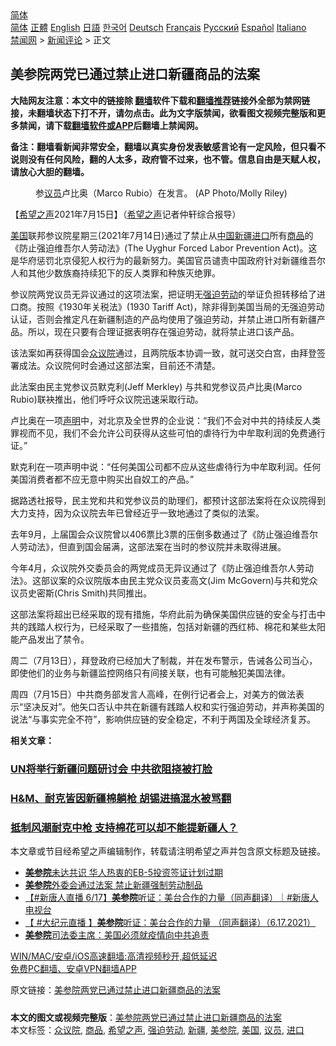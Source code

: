  <!-- 面包屑导航 --> <div class="breadcrumb"><!-- GTranslate: https://gtranslate.io/ -->  <div class="switcher notranslate">  <div class="selected">  <a href="#" onclick="return false;"> 简体</a>  </div>  <div class="option">  <a href="https://www.bannedbook.org" onclick="doGTranslate('zh-CN|zh-CN');jQuery('div.switcher div.selected a').html(jQuery(this).html());return false;" title="简体中文" class="nturl selected"> 简体</a>  <a href="https://www.bannedbook.org/zh-tw/" onclick="doGTranslate('zh-CN|zh-TW');jQuery('div.switcher div.selected a').html(jQuery(this).html());return false;" title="繁體中文" class="nturl"> 正體</a>  <a href="https://www.bannedbook.org/en/" onclick="doGTranslate('zh-CN|en');jQuery('div.switcher div.selected a').html(jQuery(this).html());return false;" title="English" class="nturl"> English</a>  <a href="https://www.bannedbook.org/ja/" onclick="doGTranslate('zh-CN|ja');jQuery('div.switcher div.selected a').html(jQuery(this).html());return false;" title="日本語" class="nturl"> 日語</a>  <a href="https://www.bannedbook.org/ko/" onclick="doGTranslate('zh-CN|ko');jQuery('div.switcher div.selected a').html(jQuery(this).html());return false;" title="한국어" class="nturl"> 한국어</a>  <a href="https://www.bannedbook.org/de/" onclick="doGTranslate('zh-CN|de');jQuery('div.switcher div.selected a').html(jQuery(this).html());return false;" title="Deutsch" class="nturl"> Deutsch</a>  <a href="https://www.bannedbook.org/fr/" onclick="doGTranslate('zh-CN|fr');jQuery('div.switcher div.selected a').html(jQuery(this).html());return false;" title="Français" class="nturl"> Français</a>  <a href="https://www.bannedbook.org/ru/" onclick="doGTranslate('zh-CN|ru');jQuery('div.switcher div.selected a').html(jQuery(this).html());return false;" title="Русский" class="nturl"> Русский</a>  <a href="https://www.bannedbook.org/es/" onclick="doGTranslate('zh-CN|es');jQuery('div.switcher div.selected a').html(jQuery(this).html());return false;" title="Español" class="nturl"> Español</a>  <a href="https://www.bannedbook.org/it/" onclick="doGTranslate('zh-CN|it');jQuery('div.switcher div.selected a').html(jQuery(this).html());return false;" title="Italiano" class="nturl"> Italiano</a>  </div>  </div>      <div class='breadcrumb-sub'><!-- Breadcrumb NavXT 6.3.0 --> <a href="https://www.bannedbook.org/" class="home">禁闻网</a> &gt; <a href="https://www.bannedbook.org/bnews/comments/" class="category">新闻评论</a> &gt; 正文</div></div><h2>美参院两党已通过禁止进口新疆商品的法案</h2> <p class="notice"><b>大陆网友注意：本文中的链接除 <a href="https://github.com/bannedbook/fanqiang" >翻墙</a>软件下载和<a href="https://github.com/killgcd/justmysocks/blob/master/README.md">翻墙推荐</a>链接外全部为禁网链接，未翻墙状态下打不开，请勿点击。此为文字版禁闻，欲看图文视频完整版和更多禁闻，请下载<a href="https://github.com/bannedbook/fanqiang">翻墙软件或APP</a>后翻墙上禁闻网。</p><p>备注：翻墙看新闻非常安全，翻墙以真实身份发表敏感言论有一定风险，但只看不说则没有任何风险，翻的人太多，政府管不过来，也不管。信息自由是天赋人权，请放心大胆的翻墙。</b></p>  <div class="entry"> <figure> <p><figcaption>参<a href="https://www.bannedbook.org/bnews/tag/%e8%ae%ae%e5%91%98/" class="st_tag internal_tag" rel="tag" title="标签 议员 下的日志">议员</a>卢比奥（Marco Rubio）在发言。 (AP Photo/Molly Riley) </figcaption></figure> <p>【<span class='wp_keywordlink_affiliate'><a href="https://www.soundofhope.org" title="希望之声" target="_blank">希望之声</a></span>2021年7月15日】（<a href="https://www.bannedbook.org/bnews/tag/%e5%b8%8c%e6%9c%9b%e4%b9%8b%e5%a3%b0/" class="st_tag internal_tag" rel="tag" title="标签 希望之声 下的日志">希望之声</a>记者仲轩综合报导）</p> <p><a href="https://www.bannedbook.org/bnews/tag/%e7%be%8e%e5%9b%bd/" class="st_tag internal_tag" rel="tag" title="标签 美国 下的日志">美国</a>联邦参议院星期三(2021年7月14日)通过了禁止从<span class='wp_keywordlink_affiliate'><a href="https://www.bannedbook.org/" title="中国" target="_blank">中国</a></span><a href="https://www.bannedbook.org/bnews/tag/%e6%96%b0%e7%96%86/" class="st_tag internal_tag" rel="tag" title="标签 新疆 下的日志">新疆</a><a href="https://www.bannedbook.org/bnews/tag/%E8%BF%9B%E5%8F%A3/" class="st_tag internal_tag" rel="tag" title="标签 进口 下的日志">进口</a>所有<a href="https://www.bannedbook.org/bnews/tag/%E5%95%86%E5%93%81/" class="st_tag internal_tag" rel="tag" title="标签 商品 下的日志">商品</a>的《防止强迫维吾尔人劳动法》(The Uyghur Forced Labor Prevention Act)。这是华府惩罚北京侵犯人权行为的最新努力。美国官员谴责中国政府针对新疆维吾尔人和其他少数族裔持续犯下的反人类罪和种族灭绝罪。</p> <p>参议院两党议员无异议通过的这项法案，把证明无<a href="https://www.bannedbook.org/bnews/tag/%E5%BC%BA%E8%BF%AB%E5%8A%B3%E5%8A%A8/" class="st_tag internal_tag" rel="tag" title="标签 强迫劳动 下的日志">强迫劳动</a>的举证负担转移给了进口商。按照《1930年关税法》(1930 Tariff Act)，除非得到美国当局的无强迫劳动认证，否则会推定凡在新疆制造的产品均使用了强迫劳动，并禁止进口所有新疆产品。所以，现在只要有合理证据表明存在强迫劳动，就将禁止进口该产品。</p> <p>该法案如再获得国会<a href="https://www.bannedbook.org/bnews/tag/%E4%BC%97%E8%AE%AE%E9%99%A2/" class="st_tag internal_tag" rel="tag" title="标签 众议院 下的日志">众议院</a>通过，且两院版本协调一致，就可送交白宫，由拜登签署成法。众议院何时会通过这部法案，目前还不清楚。</p>  <p>此法案由民主党参议员默克利(Jeff Merkley) 与共和党参议员卢比奥(Marco Rubio)联袂推出，他们呼吁众议院迅速采取行动。</p> <p>卢比奥在一项<a href="https://www.rubio.senate.gov/public/index.cfm?p=Press-Releases&amp;id=9B870E7B-B0FF-4B64-849B-9D25602D7983" target="_blank">声明</a>中，对北京及全世界的企业说：“我们不会对中共的持续反人类罪视而不见，我们不会允许公司获得从这些可怕的虐待行为中牟取利润的免费通行证。”</p> <p>默克利在一项声明中说：“任何美国公司都不应从这些虐待行为中牟取利润。任何美国消费者都不应无意中购买出自奴工的产品。”</p> <p>据路透社报导，民主党和共和党参议员的助理们，都预计这部法案将在众议院得到大力支持，因为众议院去年已曾经近乎一致地通过了类似的法案。</p>  <p>去年9月，上届国会众议院曾以406票比3票的压倒多数通过了《防止强迫维吾尔人劳动法》，但直到国会届满，这部法案在当时的参议院并未取得进展。</p> <p>今年4月，众议院外交委员会的两党成员无异议通过了《防止强迫维吾尔人劳动法》。这部议案的众议院版本由民主党众议员麦高文(Jim McGovern)与共和党众议员史密斯(Chris Smith)共同推出。</p> <p>这部法案将超出已经采取的现有措施，华府此前为确保美国供应链的安全与打击中共的践踏人权行为，已经采取了一些措施，包括对新疆的西红柿、棉花和某些太阳能产品发出了禁令。</p> <p>周二（7月13日），拜登政府已经加大了制裁，并在发布警示，告诫各公司当心，即使他们的业务与新疆监控网络只有间接关联，也有可能触犯美国法律。</p>  <p>周四（7月15日）中共商务部发言人高峰，在例行记者会上，对美方的做法表示“坚决反对”。他矢口否认中共在新疆有践踏人权和实行强迫劳动，并声称美国的说法“与事实完全不符”，影响供应链的安全稳定，不利于两国及全球经济复苏。</p> <p><strong>相关文章：</strong></p> <h3><a href="https://www.soundofhope.org/post/503288">UN将举行新疆问题研讨会 中共欲阻挠被打脸</a></h3> <h3><a href="https://www.soundofhope.org/post/488009">H&amp;M、耐克皆因新疆棉躺枪 胡锡进搞混水被骂翻</a></h3> <h3><a href="https://www.soundofhope.org/post/487952">抵制风潮耐克中枪 支持棉花可以却不能提新疆人？</a></h3> <p>本文章或节目经希望之声编辑制作，转载请注明希望之声并包含原文标题及链接。 </p> <ul class='op-related-articles' title='相关阅读'> <li><a href='https://www.bannedbook.org/bnews/comments/20210704/1580116.html' target='_blank'><b>美参院</b>未达共识 华人热衷的EB-5投资签证计划过期</a></li> <li><a href='https://www.bannedbook.org/bnews/renquan/20210625/1574111.html' target='_blank'><b>美参院</b>外委会通过法案 禁止新疆强制劳动制品</a></li> <li><a href='https://www.bannedbook.org/bnews/bannedvideo/20210617/1568825.html' target='_blank'>【#新唐人直播​ 6/17】<b>美参院</b>听证：美台合作的力量（同声翻译）｜#新唐人电视台</a></li> <li><a href='https://www.bannedbook.org/bnews/bannedvideo/20210617/1568793.html' target='_blank'>【 #大纪元直播 】<b>美参院</b>听证：美台合作的力量 （同声翻译）（6.17.2021）</a></li> <li><a href='https://www.bannedbook.org/bnews/comments/20210617/1568221.html' target='_blank'><b>美参院</b>司法委主席：美国必须就疫情向中共追责</a></li> </ul> <p class="texttj"> <a href="https://github.com/bannedbook/fanqiang/wiki/V2ray%E6%9C%BA%E5%9C%BA" target="_blank">WIN/MAC/安卓/iOS高速翻墙:高清视频秒开,超低延迟</a><br/> <a href="https://github.com/bannedbook/fanqiang/wiki/%E7%A6%81%E9%97%BB%E7%BD%91%E5%AE%89%E5%8D%93%E7%BF%BB%E5%A2%99%E6%96%B0%E9%97%BBAPP" target="_blank">免费PC翻墙、安卓VPN翻墙APP</a></p> <p>原文链接：<a class="src_link"  href="https://www.soundofhope.org/post/525986" target="_blank">美参院两党已通过禁止进口新疆商品的法案</a></p><a name='sharetosocial'></a>  <div style="margin-bottom:5px;padding-bottom:5px;clear:both"> <div id="archive-pix-1" class="banner-ads"> <!-- AuctionX Display platform tag START --> <div id="26318x728x90x621x_ADSLOT2" clicktrack="%%CLICK_URL_ESC%%"></div> <!-- AuctionX Display platform tag END --> </div> <div id="archive-pix-2" class="banner-ads"> <!-- AuctionX Display platform tag START --> <div id="26315x300x250x621x_ADSLOT2" clicktrack="%%CLICK_URL_ESC%%"></div> <!-- AuctionX Display platform tag END --> </div> </div>    <div id="archive-pix-1" class="banner-ads"> <!-- AuctionX Display platform tag START --> <div id="26318x728x90x621x_ADSLOT3" clicktrack="%%CLICK_URL_ESC%%"></div> <!-- AuctionX Display platform tag END --> </div> <div><b>本文的图文或视频完整版</b>：<a href='https://www.bannedbook.org/bnews/comments/20210715/1587920.html'>美参院两党已通过禁止进口新疆商品的法案</a></div>  </div><!--END ENTRY--> <div class="postfooter"> <div>本文标签：<a href="https://www.bannedbook.org/bnews/tag/%E4%BC%97%E8%AE%AE%E9%99%A2/" rel="tag">众议院</a>, <a href="https://www.bannedbook.org/bnews/tag/%E5%95%86%E5%93%81/" rel="tag">商品</a>, <a href="https://www.bannedbook.org/bnews/tag/%e5%b8%8c%e6%9c%9b%e4%b9%8b%e5%a3%b0/" rel="tag">希望之声</a>, <a href="https://www.bannedbook.org/bnews/tag/%E5%BC%BA%E8%BF%AB%E5%8A%B3%E5%8A%A8/" rel="tag">强迫劳动</a>, <a href="https://www.bannedbook.org/bnews/tag/%e6%96%b0%e7%96%86/" rel="tag">新疆</a>, <a href="https://www.bannedbook.org/bnews/tag/%E7%BE%8E%E5%8F%82%E9%99%A2/" rel="tag">美参院</a>, <a href="https://www.bannedbook.org/bnews/tag/%e7%be%8e%e5%9b%bd/" rel="tag">美国</a>, <a href="https://www.bannedbook.org/bnews/tag/%e8%ae%ae%e5%91%98/" rel="tag">议员</a>, <a href="https://www.bannedbook.org/bnews/tag/%E8%BF%9B%E5%8F%A3/" rel="tag">进口</a></div>  </div><!--END POSTFOOTER--> 